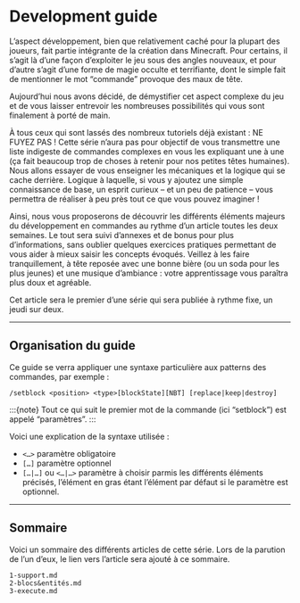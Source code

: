 # Development guide

L’aspect développement, bien que relativement caché pour la plupart des joueurs, fait partie intégrante de la création dans Minecraft. Pour certains, il s’agit là d’une façon d’exploiter le jeu sous des angles nouveaux, et pour d’autre s’agit d’une forme de magie occulte et terrifiante, dont le simple fait de mentionner le mot “commande”  provoque des maux de tête.

Aujourd’hui nous avons décidé, de démystifier cet aspect complexe du jeu et de vous laisser entrevoir les nombreuses possibilités qui vous sont finalement à porté de main.

À tous ceux qui sont lassés des nombreux tutoriels déjà existant : NE FUYEZ PAS ! Cette série n’aura pas pour objectif de vous transmettre une liste indigeste de commandes complexes en vous les expliquant une à une (ça fait beaucoup trop de choses à retenir pour nos petites têtes humaines). Nous allons essayer de vous enseigner les mécaniques et la logique qui se cache derrière. Logique à laquelle, si vous y ajoutez une simple connaissance de base, un esprit curieux – et un peu de patience –  vous permettra de réaliser à peu près tout ce que vous pouvez imaginer !

Ainsi, nous vous proposerons de découvrir les différents éléments majeurs du développement en commandes au rythme d’un article toutes les deux semaines. Le tout sera suivi d’annexes et de bonus pour plus d’informations, sans oublier quelques exercices pratiques permettant de vous aider à mieux saisir les concepts évoqués. Veillez à les faire tranquillement, à tête reposée avec une bonne bière (ou un soda pour les plus jeunes) et une musique d’ambiance : votre apprentissage vous paraîtra plus doux et agréable.

Cet article sera le premier d’une série qui sera publiée à rythme fixe, un jeudi sur deux.

---

## Organisation du guide

Ce guide se verra appliquer une syntaxe particulière aux patterns des commandes, par exemple :

```
/setblock <position> <type>[blockState][NBT] [replace|keep|destroy]
```

:::{note}
Tout ce qui suit le premier mot de la commande (ici “setblock”) est appelé “paramètres”.
:::

Voici une explication de la syntaxe utilisée :
- `<…>` paramètre obligatoire
- `[…]` paramètre optionnel
- `[…|…]` ou `<…|…>` paramètre à choisir parmis les différents éléments précisés, l’élément en gras étant l’élément par défaut si le paramètre est optionnel.

---

## Sommaire

Voici un sommaire des différents articles de cette série. Lors de la parution de l’un d’eux, le lien vers l’article sera ajouté à ce sommaire.

```{toctree}
1-support.md
2-blocs&entités.md
3-execute.md
```